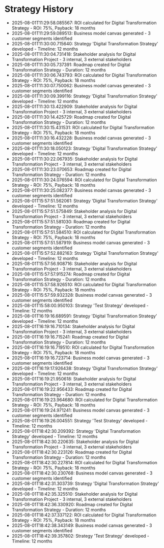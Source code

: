# Strategy History

- 2025-08-01T11:29:58.085567: ROI calculated for Digital Transformation Strategy - ROI: 75%, Payback: 18 months
- 2025-08-01T11:29:59.089513: Business model canvas generated - 3 customer segments identified
- 2025-08-01T11:30:00.715640: Strategy 'Digital Transformation Strategy' developed - Timeline: 12 months
- 2025-08-01T11:30:04.731418: Stakeholder analysis for Digital Transformation Project - 3 internal, 3 external stakeholders
- 2025-08-01T11:30:05.737391: Roadmap created for Digital Transformation Strategy - Duration: 12 months
- 2025-08-01T11:30:06.743793: ROI calculated for Digital Transformation Strategy - ROI: 75%, Payback: 18 months
- 2025-08-01T11:30:07.750062: Business model canvas generated - 3 customer segments identified
- 2025-08-01T11:30:09.399116: Strategy 'Digital Transformation Strategy' developed - Timeline: 12 months
- 2025-08-01T11:30:13.422909: Stakeholder analysis for Digital Transformation Project - 3 internal, 3 external stakeholders
- 2025-08-01T11:30:14.425729: Roadmap created for Digital Transformation Strategy - Duration: 12 months
- 2025-08-01T11:30:15.431531: ROI calculated for Digital Transformation Strategy - ROI: 75%, Payback: 18 months
- 2025-08-01T11:30:16.432228: Business model canvas generated - 3 customer segments identified
- 2025-08-01T11:30:18.050123: Strategy 'Digital Transformation Strategy' developed - Timeline: 12 months
- 2025-08-01T11:30:22.067935: Stakeholder analysis for Digital Transformation Project - 3 internal, 3 external stakeholders
- 2025-08-01T11:30:23.070653: Roadmap created for Digital Transformation Strategy - Duration: 12 months
- 2025-08-01T11:30:24.076594: ROI calculated for Digital Transformation Strategy - ROI: 75%, Payback: 18 months
- 2025-08-01T11:30:25.082377: Business model canvas generated - 3 customer segments identified
- 2025-08-01T15:57:51.562061: Strategy 'Digital Transformation Strategy' developed - Timeline: 12 months
- 2025-08-01T15:57:51.575849: Stakeholder analysis for Digital Transformation Project - 3 internal, 3 external stakeholders
- 2025-08-01T15:57:51.581030: Roadmap created for Digital Transformation Strategy - Duration: 12 months
- 2025-08-01T15:57:51.584510: ROI calculated for Digital Transformation Strategy - ROI: 75%, Payback: 18 months
- 2025-08-01T15:57:51.587919: Business model canvas generated - 3 customer segments identified
- 2025-08-01T15:57:52.882163: Strategy 'Digital Transformation Strategy' developed - Timeline: 12 months
- 2025-08-01T15:57:56.908716: Stakeholder analysis for Digital Transformation Project - 3 internal, 3 external stakeholders
- 2025-08-01T15:57:57.915274: Roadmap created for Digital Transformation Strategy - Duration: 12 months
- 2025-08-01T15:57:58.926510: ROI calculated for Digital Transformation Strategy - ROI: 75%, Payback: 18 months
- 2025-08-01T15:57:59.932328: Business model canvas generated - 3 customer segments identified
- 2025-08-01T15:58:00.950103: Strategy 'Test Strategy' developed - Timeline: 12 months
- 2025-08-01T16:19:16.689591: Strategy 'Digital Transformation Strategy' developed - Timeline: 12 months
- 2025-08-01T16:19:16.710134: Stakeholder analysis for Digital Transformation Project - 3 internal, 3 external stakeholders
- 2025-08-01T16:19:16.715241: Roadmap created for Digital Transformation Strategy - Duration: 12 months
- 2025-08-01T16:19:16.719510: ROI calculated for Digital Transformation Strategy - ROI: 75%, Payback: 18 months
- 2025-08-01T16:19:16.723714: Business model canvas generated - 3 customer segments identified
- 2025-08-01T16:19:17.926438: Strategy 'Digital Transformation Strategy' developed - Timeline: 12 months
- 2025-08-01T16:19:21.950618: Stakeholder analysis for Digital Transformation Project - 3 internal, 3 external stakeholders
- 2025-08-01T16:19:22.956433: Roadmap created for Digital Transformation Strategy - Duration: 12 months
- 2025-08-01T16:19:23.964680: ROI calculated for Digital Transformation Strategy - ROI: 75%, Payback: 18 months
- 2025-08-01T16:19:24.971241: Business model canvas generated - 3 customer segments identified
- 2025-08-01T16:19:26.004551: Strategy 'Test Strategy' developed - Timeline: 12 months
- 2025-08-01T18:42:30.209392: Strategy 'Digital Transformation Strategy' developed - Timeline: 12 months
- 2025-08-01T18:42:30.220635: Stakeholder analysis for Digital Transformation Project - 3 internal, 3 external stakeholders
- 2025-08-01T18:42:30.223126: Roadmap created for Digital Transformation Strategy - Duration: 12 months
- 2025-08-01T18:42:30.227814: ROI calculated for Digital Transformation Strategy - ROI: 75%, Payback: 18 months
- 2025-08-01T18:42:30.230768: Business model canvas generated - 3 customer segments identified
- 2025-08-01T18:42:31.303739: Strategy 'Digital Transformation Strategy' developed - Timeline: 12 months
- 2025-08-01T18:42:35.325510: Stakeholder analysis for Digital Transformation Project - 3 internal, 3 external stakeholders
- 2025-08-01T18:42:36.330920: Roadmap created for Digital Transformation Strategy - Duration: 12 months
- 2025-08-01T18:42:37.337122: ROI calculated for Digital Transformation Strategy - ROI: 75%, Payback: 18 months
- 2025-08-01T18:42:38.343149: Business model canvas generated - 3 customer segments identified
- 2025-08-01T18:42:39.357802: Strategy 'Test Strategy' developed - Timeline: 12 months
